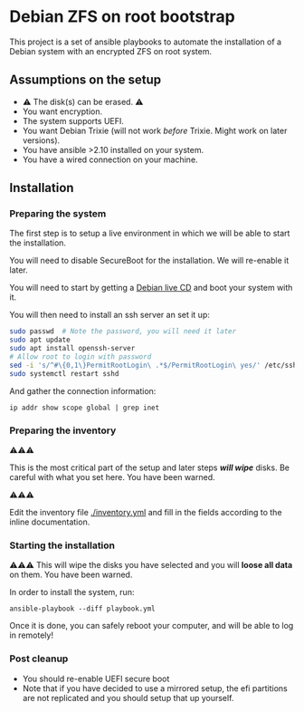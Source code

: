 # Debian ZFS on root bootstrap

This project is a set of ansible playbooks to automate the installation of a
Debian system with an encrypted ZFS on root system.


## Assumptions on the setup

- ⚠️ The disk(s) can be erased. ⚠️
- You want encryption.
- The system supports UEFI.
- You want Debian Trixie (will not work _before_ Trixie. Might work on later versions).
- You have ansible >2.10 installed on your system.
- You have a wired connection on your machine.


## Installation

### Preparing the system

The first step is to setup a live environment in which we will be able to start
the installation.

You will need to disable SecureBoot for the installation.
We will re-enable it later.

You will need to start by getting a
[Debian live CD](https://cdimage.debian.org/cdimage/release/current-live/amd64/iso-hybrid/)
and boot your system with it.

You will then need to install an ssh server an set it up:

```bash
sudo passwd  # Note the password, you will need it later
sudo apt update
sudo apt install openssh-server
# Allow root to login with password
sed -i 's/^#\{0,1\}PermitRootLogin\ .*$/PermitRootLogin\ yes/' /etc/ssh/sshd_config
sudo systemctl restart sshd
```

And gather the connection information:

```
ip addr show scope global | grep inet
```

### Preparing the inventory

⚠️⚠️⚠️

This is the most critical part of the setup and later steps _**will wipe**_ disks. Be careful with what you set here. You have been warned.

⚠️⚠️⚠️


Edit the inventory file [./inventory.yml](./inventory.yml) and fill in the fields according to the inline documentation.


### Starting the installation

⚠️⚠️⚠️ This will wipe the disks you have selected and you will **loose all data** on them. You have been warned.

In order to install the system, run:

```
ansible-playbook --diff playbook.yml
```

Once it is done, you can safely reboot your computer, and will be able to log
in remotely!

### Post cleanup

- You should re-enable UEFI secure boot
- Note that if you have decided to use a mirrored setup, the efi partitions are
not replicated and you should setup that up yourself.
